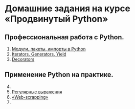 # Домашние задания на курсе «Продвинутый Python»

## Профессиональная работа с Python.
1. [Модули, пакеты, импорты в Python](/DZ_lecture_1.Import.Module.Package)  
2. [Iterators. Generators. Yield](/DZ_lecture_2.Iterators.Generators.Yield)    
3. [Decorators](/DZ_lecture_3.Decorators) 

## Применение Python на практике.
4. []()  
5. [Регулярные выражения](/DZ_lecture_5.Regular_expressions)  
6. [«Web-scrapping»](/DZ_lecture_6.Web-scrapping)
7. []()  
